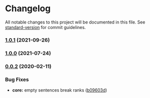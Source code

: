 # Changelog

All notable changes to this project will be documented in this file. See [standard-version](https://github.com/conventional-changelog/standard-version) for commit guidelines.

### [1.0.1](https://github.com/gorango/retext-lexrank/compare/v1.0.0...v1.0.1) (2021-09-26)

### [1.0.0](https://github.com/gorango/retext-lexrank/compare/v1.0.0...v1.0.1) (2021-07-24)

### [0.0.2](https://github.com/gorango/retext-lexrank/compare/v0.0.1...v0.0.2) (2020-02-11)

### Bug Fixes

- **core:** empty sentences break ranks ([b09603d](https://github.com/gorango/retext-lexrank/commit/b09603d948071adf7029a3439061227c4f2e27a0))
